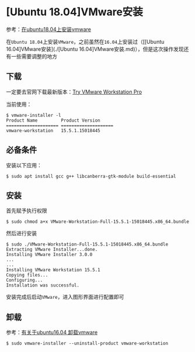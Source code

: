 
# [Ubuntu 18.04]VMware安装

参考：[在ubuntu18.04上安装vmware](https://blog.csdn.net/qq_43658650/article/details/86663326)

在`Ubuntu 18.04`上安装`VMware`，之前虽然在`16.04`上安装过（[[Ubuntu 16.04]VMware安装](./[Ubuntu 16.04]VMware安装.md)），但是这次操作发现还有一些需要调整的地方

## 下载

一定要去官网下载最新版本：[Try VMware Workstation Pro](https://www.vmware.com/products/workstation-pro/workstation-pro-evaluation.html)

当前使用：

```
$ vmware-installer -l
Product Name         Product Version     
==================== ====================
vmware-workstation   15.5.1.15018445     
```

## 必备条件

安装以下应用：

```
$ sudo apt install gcc g++ libcanberra-gtk-module build-essential
```

## 安装

首先赋予执行权限

```
$ sudo chmod a+x VMware-Workstation-Full-15.5.1-15018445.x86_64.bundle
```

然后进行安装

```
$ sudo ./VMware-Workstation-Full-15.5.1-15018445.x86_64.bundle
Extracting VMware Installer...done.
Installing VMware Installer 3.0.0
...
...
Installing VMware Workstation 15.5.1
Copying files...
Configuring...
Installation was successful.
```

安装完成后启动`VMware`，进入图形界面进行配置即可

## 卸载

参考：[有关于ubuntu16.04 卸载vmware](https://blog.csdn.net/smile_5me/article/details/80799328)

```
$ sudo vmware-installer --uninstall-product vmware-workstation
```